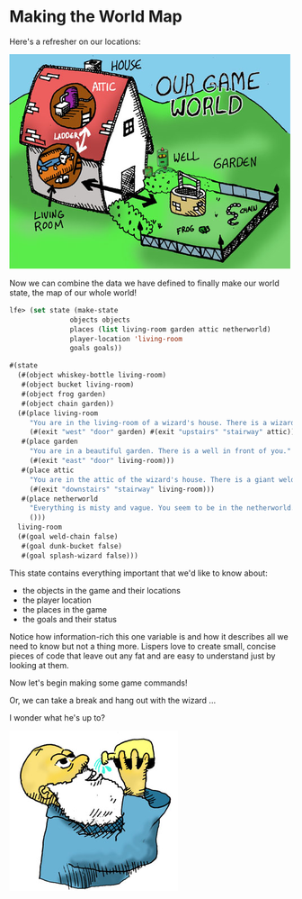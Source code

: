# Making the World Map

Here's a refresher on our locations:

![](../images/world.jpg)

Now we can combine the data we have defined to finally make our world state, the map of our whole world!

```lisp
lfe> (set state (make-state
               objects objects
               places (list living-room garden attic netherworld)
               player-location 'living-room
               goals goals))
```
```lisp
#(state
  (#(object whiskey-bottle living-room)
   #(object bucket living-room)
   #(object frog garden)
   #(object chain garden))
  (#(place living-room
     "You are in the living-room of a wizard's house. There is a wizard snoring loudly on the couch."
     (#(exit "west" "door" garden) #(exit "upstairs" "stairway" attic)))
   #(place garden
     "You are in a beautiful garden. There is a well in front of you."
     (#(exit "east" "door" living-room)))
   #(place attic
     "You are in the attic of the wizard's house. There is a giant welding torch in the corner."
     (#(exit "downstairs" "stairway" living-room)))
   #(place netherworld
     "Everything is misty and vague. You seem to be in the netherworld.\nThere are no exits.\nYou could be here for a long, long time ..."
     ()))
  living-room
  (#(goal weld-chain false)
   #(goal dunk-bucket false)
   #(goal splash-wizard false)))
```

This state contains everything important that we'd like to know about:

 * the objects in the game and their locations
 * the player location
 * the places in the game
 * the goals and their status

Notice how information-rich this one variable is and how it describes all we need to know but not a thing more. Lispers love to create small, concise pieces of code that leave out any fat and are easy to understand just by looking at them.

Now let's begin making some game commands!

Or, we can take a break and hang out with the wizard ...

I wonder what he's up to?

![](../images/drink.jpg)
